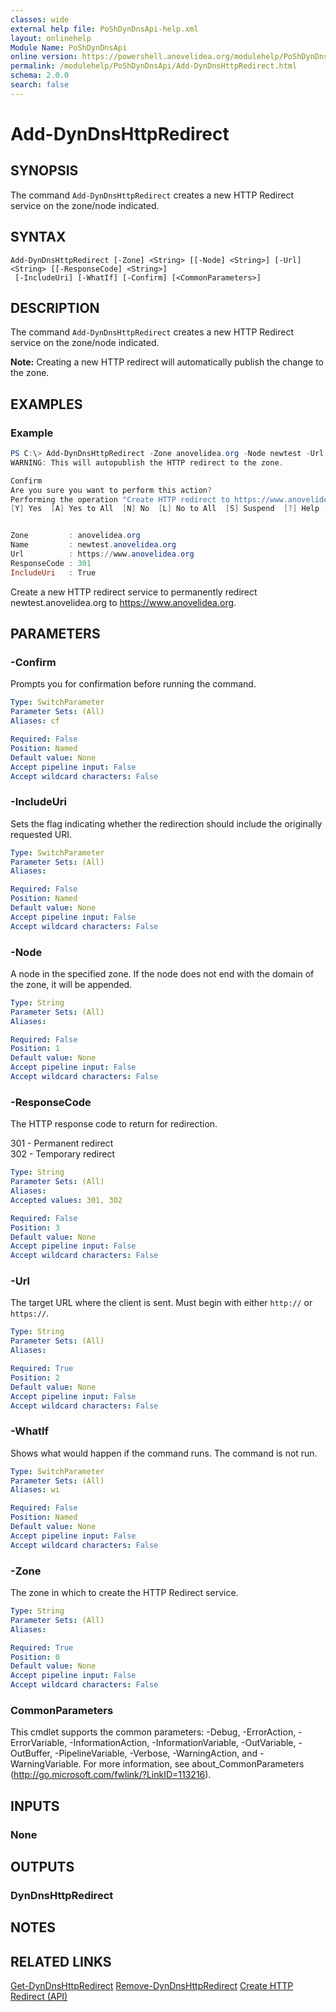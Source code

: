 ```yaml
---
classes: wide
external help file: PoShDynDnsApi-help.xml
layout: onlinehelp
Module Name: PoShDynDnsApi
online version: https://powershell.anovelidea.org/modulehelp/PoShDynDnsApi/Add-DynDnsHttpRedirect.html
permalink: /modulehelp/PoShDynDnsApi/Add-DynDnsHttpRedirect.html
schema: 2.0.0
search: false
---
```


# Add-DynDnsHttpRedirect

## SYNOPSIS
The command `Add-DynDnsHttpRedirect` creates a new HTTP Redirect service on the zone/node indicated.

## SYNTAX

```
Add-DynDnsHttpRedirect [-Zone] <String> [[-Node] <String>] [-Url] <String> [[-ResponseCode] <String>]
 [-IncludeUri] [-WhatIf] [-Confirm] [<CommonParameters>]
```

## DESCRIPTION
The command `Add-DynDnsHttpRedirect` creates a new HTTP Redirect service on the zone/node indicated.

**Note:** Creating a new HTTP redirect will automatically publish the change to the zone.

## EXAMPLES

### Example
```powershell
PS C:\> Add-DynDnsHttpRedirect -Zone anovelidea.org -Node newtest -Url https://www.anovelidea.org -ResponseCode 301 -IncludeUri
WARNING: This will autopublish the HTTP redirect to the zone.

Confirm
Are you sure you want to perform this action?
Performing the operation "Create HTTP redirect to https://www.anovelidea.org" on target "newtest.anovelidea.org".
[Y] Yes  [A] Yes to All  [N] No  [L] No to All  [S] Suspend  [?] Help (default is "Y"): y


Zone         : anovelidea.org
Name         : newtest.anovelidea.org
Url          : https://www.anovelidea.org
ResponseCode : 301
IncludeUri   : True
```

Create a new HTTP redirect service to permanently redirect newtest.anovelidea.org to https://www.anovelidea.org.

## PARAMETERS

### -Confirm
Prompts you for confirmation before running the command.

```yaml
Type: SwitchParameter
Parameter Sets: (All)
Aliases: cf

Required: False
Position: Named
Default value: None
Accept pipeline input: False
Accept wildcard characters: False
```

### -IncludeUri
Sets the flag indicating whether the redirection should include the originally requested URI.

```yaml
Type: SwitchParameter
Parameter Sets: (All)
Aliases:

Required: False
Position: Named
Default value: None
Accept pipeline input: False
Accept wildcard characters: False
```

### -Node
A node in the specified zone. If the node does not end with the domain of the zone, it will be appended.

```yaml
Type: String
Parameter Sets: (All)
Aliases:

Required: False
Position: 1
Default value: None
Accept pipeline input: False
Accept wildcard characters: False
```

### -ResponseCode
The HTTP response code to return for redirection.

301 - Permanent redirect\
302 - Temporary redirect

```yaml
Type: String
Parameter Sets: (All)
Aliases:
Accepted values: 301, 302

Required: False
Position: 3
Default value: None
Accept pipeline input: False
Accept wildcard characters: False
```

### -Url
The target URL where the client is sent. Must begin with either `http://` or `https://`.

```yaml
Type: String
Parameter Sets: (All)
Aliases:

Required: True
Position: 2
Default value: None
Accept pipeline input: False
Accept wildcard characters: False
```

### -WhatIf
Shows what would happen if the command runs. The command is not run.

```yaml
Type: SwitchParameter
Parameter Sets: (All)
Aliases: wi

Required: False
Position: Named
Default value: None
Accept pipeline input: False
Accept wildcard characters: False
```

### -Zone
The zone in which to create the HTTP Redirect service.

```yaml
Type: String
Parameter Sets: (All)
Aliases:

Required: True
Position: 0
Default value: None
Accept pipeline input: False
Accept wildcard characters: False
```

### CommonParameters
This cmdlet supports the common parameters: -Debug, -ErrorAction, -ErrorVariable, -InformationAction, -InformationVariable, -OutVariable, -OutBuffer, -PipelineVariable, -Verbose, -WarningAction, and -WarningVariable. For more information, see about_CommonParameters (http://go.microsoft.com/fwlink/?LinkID=113216).

## INPUTS

### None

## OUTPUTS

### DynDnsHttpRedirect

## NOTES

## RELATED LINKS

[Get-DynDnsHttpRedirect](https://powershell.anovelidea.org/modulehelp/PoShDynDnsApi/Get-DynDnsHttpRedirect.html)
[Remove-DynDnsHttpRedirect](https://powershell.anovelidea.org/modulehelp/PoShDynDnsApi/Remove-DynDnsHttpRedirect.html)
[Create HTTP Redirect (API)](https://help.dyn.com/create-http-redirect-api/)